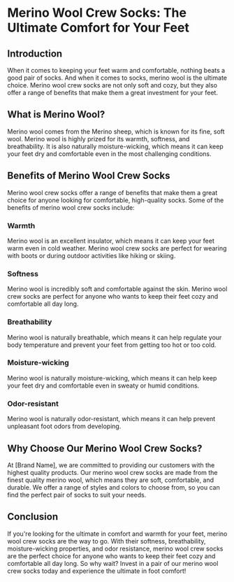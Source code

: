 # Merino Wool Crew Socks: The Ultimate Comfort for Your Feet

## Introduction
When it comes to keeping your feet warm and comfortable, nothing beats a good pair of socks. And when it comes to socks, merino wool is the ultimate choice. Merino wool crew socks are not only soft and cozy, but they also offer a range of benefits that make them a great investment for your feet.

## What is Merino Wool?
Merino wool comes from the Merino sheep, which is known for its fine, soft wool. Merino wool is highly prized for its warmth, softness, and breathability. It is also naturally moisture-wicking, which means it can keep your feet dry and comfortable even in the most challenging conditions.

## Benefits of Merino Wool Crew Socks
Merino wool crew socks offer a range of benefits that make them a great choice for anyone looking for comfortable, high-quality socks. Some of the benefits of merino wool crew socks include:

### Warmth
Merino wool is an excellent insulator, which means it can keep your feet warm even in cold weather. Merino wool crew socks are perfect for wearing with boots or during outdoor activities like hiking or skiing.

### Softness
Merino wool is incredibly soft and comfortable against the skin. Merino wool crew socks are perfect for anyone who wants to keep their feet cozy and comfortable all day long.

### Breathability
Merino wool is naturally breathable, which means it can help regulate your body temperature and prevent your feet from getting too hot or too cold.

### Moisture-wicking
Merino wool is naturally moisture-wicking, which means it can help keep your feet dry and comfortable even in sweaty or humid conditions.

### Odor-resistant
Merino wool is naturally odor-resistant, which means it can help prevent unpleasant foot odors from developing.

## Why Choose Our Merino Wool Crew Socks?
At [Brand Name], we are committed to providing our customers with the highest quality products. Our merino wool crew socks are made from the finest quality merino wool, which means they are soft, comfortable, and durable. We offer a range of styles and colors to choose from, so you can find the perfect pair of socks to suit your needs.

## Conclusion
If you're looking for the ultimate in comfort and warmth for your feet, merino wool crew socks are the way to go. With their softness, breathability, moisture-wicking properties, and odor resistance, merino wool crew socks are the perfect choice for anyone who wants to keep their feet cozy and comfortable all day long. So why wait? Invest in a pair of our merino wool crew socks today and experience the ultimate in foot comfort!